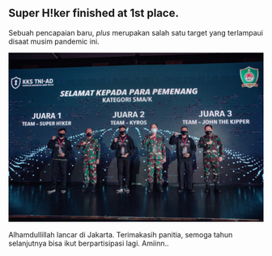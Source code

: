 Super H!ker finished at 1st place.
---
Sebuah pencapaian baru, *plus* merupakan salah satu target yang terlampaui disaat musim pandemic ini.

![final](up.jpg)

Alhamdullillah lancar di Jakarta. Terimakasih panitia, semoga tahun selanjutnya bisa ikut berpartisipasi lagi. Amiinn..

